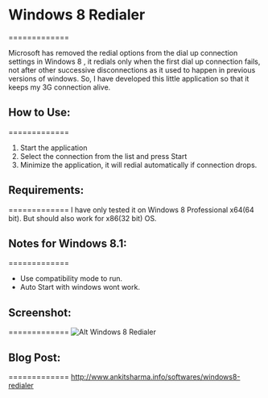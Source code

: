 # Windows 8 Redialer
=============

Microsoft has removed the redial options from the dial up connection settings in Windows 8 , it redials only when the first dial up connection fails,  not after other successive disconnections as it used to happen in previous versions of windows. So, I have developed this little application so that it keeps my 3G connection alive.

## How to Use:
=============
1) Start the application
2) Select the connection from the list and press Start
3) Minimize the application, it will redial automatically if connection drops.

## Requirements:
=============
I have only tested it on Windows 8 Professional x64(64 bit). But should also work for x86(32 bit) OS.

## Notes for Windows 8.1:
=============
- Use compatibility mode to run.
- Auto Start with windows wont work.

## Screenshot:
=============
![Alt Windows 8 Redialer](https://sites.google.com/a/ankitsharma.info/main/_/rsrc/1388676162756/softwares/windows8-redialer/Win8-Redialer.png)

## Blog Post:
=============
http://www.ankitsharma.info/softwares/windows8-redialer

